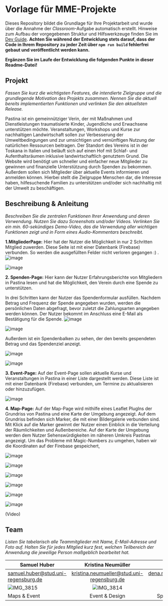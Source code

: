 # Vorlage für MME-Projekte

Dieses Repository bildet die Grundlage für Ihre Projektarbeit und wurde über die Annahme der _Classroom_-Aufgabe automatisch erstellt. Hinweise zum Aufbau der vorgegebenen Struktur und Hilfswerkzeuge finden Sie im [Dev Guide](./DevGuide.md). **Achten Sie während der Entwicklung stets darauf, dass der Code in Ihrem Repository zu jeder Zeit über `npm run build` fehlerfrei gebaut und veröffentlicht werden kann.**

**Ergänzen Sie im Laufe der Entwicklung die folgenden Punkte in dieser Readme-Datei!**

## Projekt

_Fassen Sie kurz die wichtigsten Features, die intendierte Zielgruppe und die grundlegende Motivation des Projekts zusammen. Nennen Sie die aktuell bereits implementierten Funktionen und verlinken Sie den aktuellsten Release._

Pastina ist ein gemeinnütziger Verin, der mit Maßnahmen und Dienstleistungen traumatisierte Kinder, Jugendliche und Erwachsene unterstützen möchte. Veranstaltungen, Workshops und  Kurse zur nachhaltigen Landwirtschaft sollen zur Verbesserung der Umweltbedingungen und zur umsichtigen und vernünftigen Nutzung der natürlichen Ressourcen beitragen. Der Standort des Vereins ist in der Toskana in Italien und beläuft sich auf einen Hof mit Schlaf- und Aufenthaltsräumen inklusive landwirtschaftlich genutztem Grund. Die Website wird benötigt um schneller und einfacher neue Mitglieder zu gewinnen und finanzielle Unterstützung durch Spenden zu bekommen. Außerdem sollen sich Mitglieder über aktuelle Events informieren und anmelden können. Hierbei stellt die Zielgruppe Menschen dar, die Interesse haben, hilfesuchende Familien zu unterstützen und/oder sich nachhaltig mit der Umwelt zu beschäftigen.

## Beschreibung & Anleitung

_Beschreiben Sie die zentralen Funktionen Ihrer Anwendung und deren Verwendung. Nutzen Sie dazu Screenshots und/oder Videos. Verlinken Sie ein min. 60-sekündiges Demo-Video, das die Verwendung aller wichtigen Funktionen zeigt und in Form eines Audio-Kommentars beschreibt._

**1.MitgliederPage:**
Hier hat der Nutzer die Möglichkeit in nur 2 Schritten Mitglied zuwerden. Diese Seite ist mit einer Datenbank (Firebase) verbunden. So werden die ausgefüllten Felder nicht verloren gegangen :) .
![image](https://user-images.githubusercontent.com/86771721/193351776-ebb6a749-d15f-4dde-913e-7fb67f62e964.png)

![image](https://user-images.githubusercontent.com/86771721/193351882-3ec8e24a-1a93-4e19-9245-89f825fba1a3.png)


**2. Spenden-Page:**
Hier kann der Nutzer Erfahrungsberichte von Mitgliedern in Pastina lesen und hat die Möglichkeit, den Verein durch eine Spende zu unterstützen.



In drei Schritten kann der Nutzer das Spendenformular ausfüllen. Nachdem Betrag und Frequenz der Spende angegeben wurden, werden die persönlichen Daten abgefragt, bevor zuletzt die Zahlungsarten angegeben werden können. Der Nutzer bekommt im Anschluss eine E-Mail als Bestätigung für die Spende.
![image](https://user-images.githubusercontent.com/86771721/193350958-7532746b-a1a3-4ddf-b481-20a9f9e49438.png)

![image](https://user-images.githubusercontent.com/86771721/193350911-2280b242-c899-4bc1-b244-f4b9ae4646ae.png)



Außerdem ist ein Spendenbalken zu sehen, der den bereits gespendeten Betrag und das Spendenziel anzeigt.

![image](https://user-images.githubusercontent.com/86771721/193351058-cd78ae89-dec8-42a2-870f-fa483f9df869.png)

![image](https://user-images.githubusercontent.com/86771721/193352037-8c35e9b8-3da5-4076-b756-4a6f5dfbe1e2.png)



**3. Event-Page:**
Auf der Event-Page sollen aktuelle Kurse und Veranstaltungen in Pastina in einer Liste dargestellt werden. Diese Liste ist mit einer Datenbank (Firebase) verbunden, um Termine zu aktualisieren oder hinzuzufügen. 

![image](https://user-images.githubusercontent.com/86771721/193352099-2e089a7e-49a2-48d1-a970-4ede211ff4b0.png)

**4. Map-Page:**
Auf der Map-Page wird mithilfe eines Leaflet PlugIns der Grundriss von Pastina und eine Karte der Umgebung angezeigt. Auf dem Grundriss befinden sich Marker, die mit einer Bildergalerie verbunden sind. Mit Klick auf die Marker gewinnt der Nutzer einen Einblick in die Verteilung der Räumlichkeiten und Außenbereiche. Auf der Karte der Umgebung werden dem Nutzer Sehenswürdigkeiten im näheren Umkreis Pastinas angezeigt. Um das Probleme mit Magic-Numbers zu umgehen, 
haben wir die Koordinaten auf der Firebase gespeichert, 

![image](https://user-images.githubusercontent.com/86771721/193351127-0a42906b-21e7-4006-83ee-7ddc374c2bf9.png)

![image](https://user-images.githubusercontent.com/86771721/193351162-02f80a7b-a116-4b37-9e9c-8b759280b722.png)

![image](https://user-images.githubusercontent.com/86771721/193351182-111a92e4-773b-4bcd-ae3c-f0a9bc22475e.png)

![image](https://user-images.githubusercontent.com/86771721/193351968-018593c6-7dec-427a-b5bf-1e8f9afdd863.png)

![image](https://user-images.githubusercontent.com/86771721/193352171-bd224898-c553-4009-90c3-1005eac4e448.png)

![image](https://user-images.githubusercontent.com/86771721/193352413-c5595279-d5e5-46eb-a5ef-d3e72c8c47ca.png)





(Video)


## Team

_Listen Sie tabelarisch alle Teammitglieder mit Name, E-Mail-Adresse und Foto auf. Halten Sie für jedes Mitglied kurz fest, welchen Teilbereich der Anwendung die jeweilige Person maßgeblich bearbeitet hat._


| Samuel Huber | Kristina Neumüller| Dena Mehr |
| --------------|:--------------:| -------------------:|
| samuel.huber@stud.uni-regensburg.de| kristina.neumueller@stud.uni-regensburg.de| dena.mehr@stud.uni-regensburg.de |
|![IMG_3815](https://user-images.githubusercontent.com/86771852/193330048-5a30bd99-e06d-40b7-9b5c-818169f629fc.jpg)|![IMG_3814](https://user-images.githubusercontent.com/86771852/193330094-d30c2d7d-3da6-4330-83a3-beaad74e503a.jpg)|![IMG_3812 2](https://user-images.githubusercontent.com/86771852/193330128-d1da59f9-cd11-4c22-9732-06d62eb5baf0.jpg)
| Maps & Event | Event & Design | Spenden & Design |
